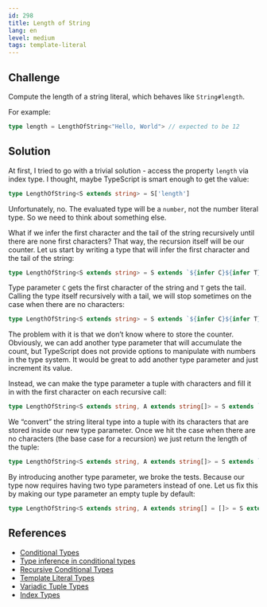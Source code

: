 ```yaml
---
id: 298
title: Length of String
lang: en
level: medium
tags: template-literal
---
```


## Challenge

Compute the length of a string literal, which behaves like `String#length`.

For example:

```typescript
type length = LengthOfString<"Hello, World"> // expected to be 12
```

## Solution

At first, I tried to go with a trivial solution - access the property `length` via index type.
I thought, maybe TypeScript is smart enough to get the value:

```typescript
type LengthOfString<S extends string> = S['length']
```

Unfortunately, no.
The evaluated type will be a `number`, not the number literal type.
So we need to think about something else.

What if we infer the first character and the tail of the string recursively until there are none first characters?
That way, the recursion itself will be our counter.
Let us start by writing a type that will infer the first character and the tail of the string:

```typescript
type LengthOfString<S extends string> = S extends `${infer C}${infer T}` ? never : never;
```

Type parameter `C` gets the first character of the string and `T` gets the tail.
Calling the type itself recursively with a tail, we will stop sometimes on the case when there are no characters:

```typescript
type LengthOfString<S extends string> = S extends `${infer C}${infer T}` ? LengthOfString<T> : never;
```

The problem with it is that we don’t know where to store the counter.
Obviously, we can add another type parameter that will accumulate the count, but TypeScript does not provide options to manipulate with numbers in the type system.
It would be great to add another type parameter and just increment its value.

Instead, we can make the type parameter a tuple with characters and fill it in with the first character on each recursive call:

```typescript
type LengthOfString<S extends string, A extends string[]> = S extends `${infer C}${infer T}` ? LengthOfString<T, [C, ...A]> : never;
```

We “convert” the string literal type into a tuple with its characters that are stored inside our new type parameter.
Once we hit the case when there are no characters (the base case for a recursion) we just return the length of the tuple:

```typescript
type LengthOfString<S extends string, A extends string[]> = S extends `${infer C}${infer T}` ? LengthOfString<T, [C, ...A]> : A['length'];
```

By introducing another type parameter, we broke the tests.
Because our type now requires having two type parameters instead of one.
Let us fix this by making our type parameter an empty tuple by default:

```typescript
type LengthOfString<S extends string, A extends string[] = []> = S extends `${infer C}${infer T}` ? LengthOfString<T, [C, ...A]> : A['length'];
```

## References

- [Conditional Types](https://www.typescriptlang.org/docs/handbook/advanced-types.html#conditional-types)
- [Type inference in conditional types](https://www.typescriptlang.org/docs/handbook/advanced-types.html#type-inference-in-conditional-types)
- [Recursive Conditional Types](https://www.typescriptlang.org/docs/handbook/release-notes/typescript-4-1.html#recursive-conditional-types)
- [Template Literal Types](https://www.typescriptlang.org/docs/handbook/release-notes/typescript-4-1.html#template-literal-types)
- [Variadic Tuple Types](https://www.typescriptlang.org/docs/handbook/release-notes/typescript-4-0.html#variadic-tuple-types)
- [Index Types](https://www.typescriptlang.org/docs/handbook/advanced-types.html#index-types)
